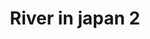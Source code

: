 ---
title: "River in japan 2"
alt: "A picture of a River in japan"
src: "/photos/japan3.heic"
caption: "Kyoto, Japan"
index: 36
---